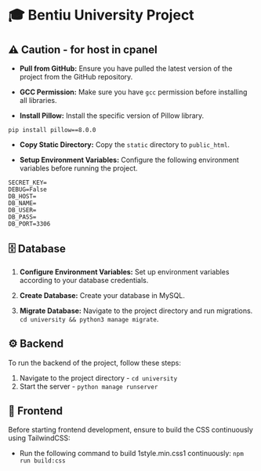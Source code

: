 # 🎓 Bentiu University Project

## ⚠️ Caution - for host in cpanel

-   **Pull from GitHub:** Ensure you have pulled the latest version of the project from the GitHub repository.

-   **GCC Permission:** Make sure you have `gcc` permission before installing all libraries.

-   **Install Pillow:** Install the specific version of Pillow library.

`pip install pillow==8.0.0`

-   **Copy Static Directory:** Copy the `static` directory to `public_html`.

-   **Setup Environment Variables:** Configure the following environment variables before running the project.

```
SECRET_KEY=
DEBUG=False
DB_HOST=
DB_NAME=
DB_USER=
DB_PASS=
DB_PORT=3306
```

## 🗄️ Database

1. **Configure Environment Variables:** Set up environment variables according to your database credentials.

2. **Create Database:** Create your database in MySQL.

3. **Migrate Database:** Navigate to the project directory and run migrations.
   `cd university && python3 manage migrate`.

## ⚙️ Backend

To run the backend of the project, follow these steps:

1. Navigate to the project directory - `cd university`
2. Start the server - `python manage runserver`

## 🎨 Frontend

Before starting frontend development, ensure to build the CSS continuously using TailwindCSS:

-   Run the following command to build 1style.min.css1 continuously:
    `npm run build:css`
